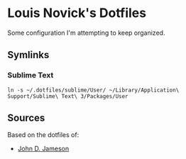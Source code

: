 Louis Novick's Dotfiles
==========================

Some configuration I'm attempting to keep organized.

Symlinks
--------

### Sublime Text

```shell
ln -s ~/.dotfiles/sublime/User/ ~/Library/Application\ Support/Sublime\ Text\ 3/Packages/User
```

Sources
-------

Based on the dotfiles of:

- [John D. Jameson][john]



[john]: https://github.com/johndjameson/dotfiles

